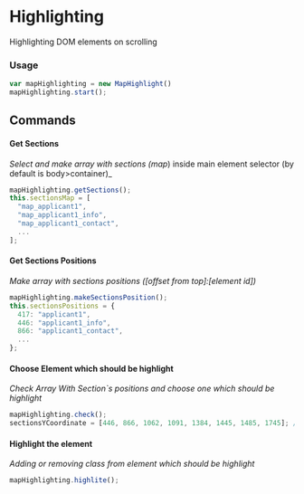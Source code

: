 # Highlighting
Highlighting DOM elements on scrolling

### Usage
```javascript
var mapHighlighting = new MapHighlight()
mapHighlighting.start();
```
## Commands

#### Get Sections
_Select and make array with sections (map_) inside main element selector (by default is body>container)_

```javascript
mapHighlighting.getSections();
this.sectionsMap = [
  "map_applicant1", 
  "map_applicant1_info", 
  "map_applicant1_contact",
  ...
];
```

#### Get Sections Positions
_Make array with sections positions ([offset from top]:[element id])_

```javascript
mapHighlighting.makeSectionsPosition();
this.sectionsPositions = {
  417: "applicant1", 
  446: "applicant1_info", 
  866: "applicant1_contact", 
  ... 
};
```

#### Choose Element which should be highlight
_Check Array With Section`s positions and choose one which should be highlight_

```javascript
mapHighlighting.check();
sectionsYCoordinate = [446, 866, 1062, 1091, 1384, 1445, 1485, 1745]; //DOM elements cordinates
```

#### Highlight the element
_Adding or removing class from element which should be highlight_
```javascript
mapHighlighting.highlite();
```
